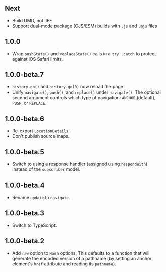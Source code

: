 ## Next

* Build UMD, not IIFE
* Support dual-mode package (CJS/ESM) builds with `.js` and `.mjs` files

## 1.0.0

* Wrap `pushState()` and `replaceState()` calls in a `try..catch` to protect against iOS Safari limits.

## 1.0.0-beta.7

* `history.go()` and `history.go(0)` now reload the page.
* Unify `navigate()`, `push()`, and `replace()` under `navigate()`. The optional second argument controls which type of navigation: `ANCHOR` (default), `PUSH`, or `REPLACE`.

## 1.0.0-beta.6

* Re-export `LocationDetails`.
* Don't publish source maps.

## 1.0.0-beta.5

* Switch to using a response handler (assigned using `respondWith`) instead of the `subscriber` model.

## 1.0.0-beta.4

* Rename `update` to `navigate`.

## 1.0.0-beta.3

* Switch to TypeScript.

## 1.0.0-beta.2

* Add `raw` option to `Hash` options. This defaults to a function that will generate the encoded version of a pathname (by setting an anchor element's `href` attribute and reading its `pathname`).
